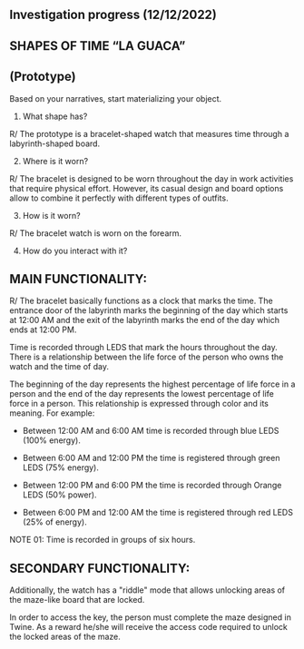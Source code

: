 ## Investigation progress (12/12/2022)

## SHAPES OF TIME “LA GUACA”                        
## (Prototype)



Based on your narratives, start materializing your object.

1. What shape has?

R/ The prototype is a bracelet-shaped watch that measures time through a labyrinth-shaped board.

2. Where is it worn? 

R/ The bracelet is designed to be worn throughout the day in work activities that require physical effort. However, its casual design and board options allow to combine it perfectly with different types of outfits.

3. How is it worn?

R/ The bracelet watch is worn on the forearm.

4. How do you interact with it?

## MAIN FUNCTIONALITY:

R/ The bracelet basically functions as a clock that marks the time.
The entrance door of the labyrinth marks the beginning of the day which starts at 12:00 AM and the exit of the labyrinth marks the end of the day which ends at 12:00 PM.

Time is recorded through LEDS that mark the hours throughout the day. There is a relationship between the life force of the person who owns the watch and the time of day.

The beginning of the day represents the highest percentage of life force in a person and the end of the day represents the lowest percentage of life force in a person. This relationship is expressed through color and its meaning. For example:

- Between 12:00 AM and 6:00 AM time is recorded through blue LEDS (100% energy).

- Between 6:00 AM and 12:00 PM the time is registered through green LEDS (75% energy).

- Between 12:00 PM and 6:00 PM the time is recorded through Orange LEDS (50% power).

- Between 6:00 PM and 12:00 AM the time is registered through red LEDS (25% of energy).

NOTE 01: Time is recorded in groups of six hours.

## SECONDARY FUNCTIONALITY:

Additionally, the watch has a "riddle" mode that allows unlocking areas of the maze-like board that are locked.

In order to access the key, the person must complete the maze designed in Twine. As a reward he/she will receive the access code required to unlock the locked areas of the maze.

